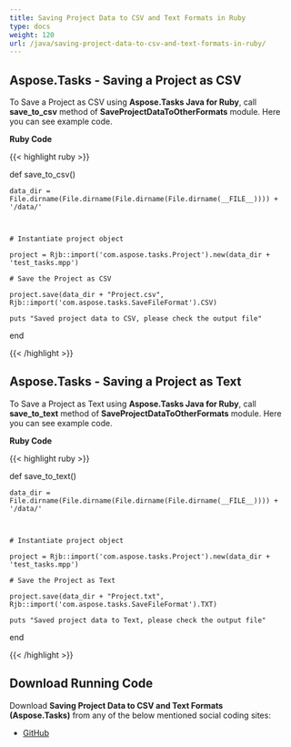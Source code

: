 ```yaml
---
title: Saving Project Data to CSV and Text Formats in Ruby
type: docs
weight: 120
url: /java/saving-project-data-to-csv-and-text-formats-in-ruby/
---
```


## **Aspose.Tasks - Saving a Project as CSV**
To Save a Project as CSV using **Aspose.Tasks Java for Ruby**, call **save_to_csv** method of **SaveProjectDataToOtherFormats** module. Here you can see example code.

**Ruby Code**

{{< highlight ruby >}}

 def save_to_csv()

    data_dir = File.dirname(File.dirname(File.dirname(File.dirname(__FILE__)))) + '/data/'



    # Instantiate project object

    project = Rjb::import('com.aspose.tasks.Project').new(data_dir + 'test_tasks.mpp')

    # Save the Project as CSV

    project.save(data_dir + "Project.csv", Rjb::import('com.aspose.tasks.SaveFileFormat').CSV)

    puts "Saved project data to CSV, please check the output file"

end

{{< /highlight >}}
## **Aspose.Tasks - Saving a Project as Text**
To Save a Project as Text using **Aspose.Tasks Java for Ruby**, call **save_to_text** method of **SaveProjectDataToOtherFormats** module. Here you can see example code.

**Ruby Code**

{{< highlight ruby >}}

 def save_to_text()

    data_dir = File.dirname(File.dirname(File.dirname(File.dirname(__FILE__)))) + '/data/'



    # Instantiate project object

    project = Rjb::import('com.aspose.tasks.Project').new(data_dir + 'test_tasks.mpp')

    # Save the Project as Text

    project.save(data_dir + "Project.txt", Rjb::import('com.aspose.tasks.SaveFileFormat').TXT)

    puts "Saved project data to Text, please check the output file"

end

{{< /highlight >}}
## **Download Running Code**
Download **Saving Project Data to CSV and Text Formats (Aspose.Tasks)** from any of the below mentioned social coding sites:

- [GitHub](https://github.com/aspose-tasks/Aspose.Tasks-for-Java/blob/master/Plugins/Aspose_Tasks_Java_for_Ruby/lib/asposetasksjava/Projects/saveprojectdatatootherformats.rb)
